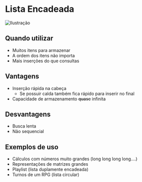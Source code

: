 # Lista Encadeada

![Ilustração](https://www.geeksforgeeks.org/wp-content/uploads/gq/2013/03/Linkedlist.png)

## Quando utilizar

- Muitos itens para armazenar
- A ordem dos itens não importa
- Mais inserções do que consultas

## Vantagens

- Inserção rápida na cabeça
  - Se possuir calda também fica rápido para inserir no final
- Capacidade de armazenamento ~~quase~~ infinita

## Desvantagens

- Busca lenta
- Não sequencial

## Exemplos de uso

- Cálculos com números muito grandes (long long long long....)
- Representações de matrizes grandes
- Playlist (lista duplamente encadeada)
- Turnos de um RPG (lista circular)
